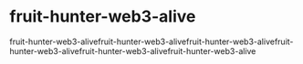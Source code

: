# fruit-hunter-web3-alive
fruit-hunter-web3-alivefruit-hunter-web3-alivefruit-hunter-web3-alivefruit-hunter-web3-alivefruit-hunter-web3-alivefruit-hunter-web3-alive
